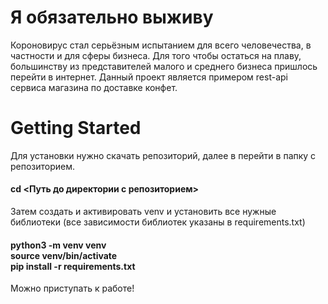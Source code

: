 <h1>Я обязательно выживу</h1>
  Короновирус стал серьёзным испытанием для всего человечества, в частности и для сферы бизнеса. Для того чтобы остаться на плаву, большинству из представителей малого и среднего бизнеса пришлось перейти в интернет. Данный проект является примером rest-api сервиса магазина по доставке конфет.
<h1>Getting Started</h1>
  <p>Для установки нужно скачать репозиторий, далее в перейти в папку с репозиторием.<br>
  <h4>cd <Путь до директории с репозиторием></h4>
  </p>
  
  <p>Затем создать и активировать venv и установить все нужные библиотеки (все зависимости библиотек указаны в requirements.txt)<br>
  <h4>
    python3 -m venv venv<br>
    source venv/bin/activate<br>
    pip install -r requirements.txt<br>
  </h4>
  Можно приступать к работе!</p>
